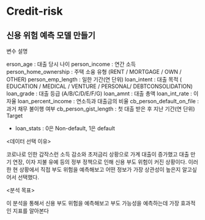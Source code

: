 # Credit-risk

## 신용 위험 예측 모델 만들기

변수 설명

erson_age : 대출 당시 나이
person_income : 연간 소득
person_home_ownership : 주택 소융 유형 (RENT / MORTGAGE / OWN / OTHER)
person_emp_length : 일한 기간(연 단위)
loan_intent : 대출 목적 ( EDUCATION / MEDICAL / VENTURE / PERSONAL/ DEBTCONSOLIDATION)
loan_grade : 대출 등급 (A/B/C/D/E/F/G)
loan_amnt : 대출 총액
loan_int_rate : 이자율
loan_percent_income : 연소득과 대출금의 비율
cb_person_default_on_file : 과거 채무 불이행 여부
cb_person_gist_length : 첫 대출 받은 후 지난 기간(연 단위)
Target

- loan_stats : 0은 Non-default, 1은 default

<데이터 선택 이유>

코로나로 인한 갑작스런 소득 감소와 초저금리 상황으로 가계 대출이 증가했고 대출 만기 연장, 이자 지불 유예 등의 정부 정책으로 인해 신용 부도 위험이 커진 상황이다. 이러한 현 상황에서 직접 부도 위험을 예측해보고 어떤 정보가 가장 상관성이 높은지 알고싶어서 선택했다.

<분석 목표>

이 분석을 통해서 신용 부도 위험을 예측해보고 부도 가능성을 예측하는데 가장 효과적인 지표를 알아본다

